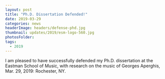 ```yaml
---
layout: post
title: "Ph.D. Dissertation Defended!"
date: 2019-03-29
categories: news
headerImage: headers/defense-phd.jpg
thumbnail: updates/2019/esm-logo-560.jpg
photosFolder:
tags:
  - 2019
---
```

I am pleased to have successfully defended my Ph.D. dissertation at the Eastman School of Music, with research on the music of Georges Aperghis, Mar. 29, 2019: Rochester, NY.
